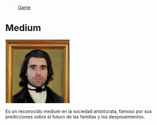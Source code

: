 > [Game](../../game.md)

# Medium

<img src="../../Resources/Images/Josh.png" width="200">

Es un reconocido medium en la sociedad aristócrata, famoso por sus predicciones sobre el futuro de las familias y los desposamientos.